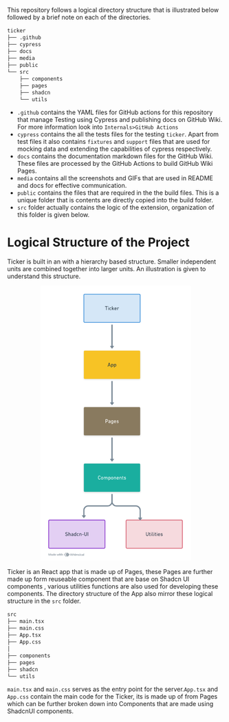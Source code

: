 This repository follows a logical directory structure that is illustrated below followed by a brief note on each of the directories.
```
ticker
├── .github
├── cypress
├── docs
├── media 
├── public
└── src
    ├── components
    ├── pages
    ├── shadcn
    └── utils
```

- `.github` contains the YAML files for GitHub actions for this repository that manage Testing using Cypress and publishing docs on GitHub Wiki. For more information look into `Internals>GitHub Actions`
- `cypress` contains the all the tests files for the testing `ticker`. Apart from test files it also contains `fixtures` and `support` files that are used for mocking data and extending the capabilities of cypress respectively.
- `docs` contains the documentation markdown files for the GitHub Wiki. These files are processed by the GitHub Actions to build GitHub Wiki Pages.
- `media` contains all the screenshots and GIFs that are used in README and docs for effective communication.
- `public` contains the files that are required in the the build files. This is a unique folder that is contents are directly copied into the build folder.
- `src` folder actually contains the logic of the extension, organization of this folder is given below.
  
# Logical Structure of the Project 
Ticker is built in an with a hierarchy based structure. Smaller independent units are combined together into larger units. An illustration is given to understand this structure. 
<div align="center">
<img src="../../media/structure.png" alt="App Structure" width='350'/>
</div>

Ticker is an React app that is made up of Pages, these Pages are further made up form reuseable component that are base on Shadcn UI components , various utilities functions are also used for developing these components. The directory structure of the App also mirror these logical structure in the `src` folder. 

```
src
├── main.tsx
├── main.css
├── App.tsx
├── App.css
│
├── components
├── pages
├── shadcn
└── utils

```
`main.tsx` and `main.css` serves as the entry point for the server.`App.tsx` and `App.css` contain the main code for the Ticker, its is made up of from Pages which can be further broken down into Components that are made using ShadcnUI components. 